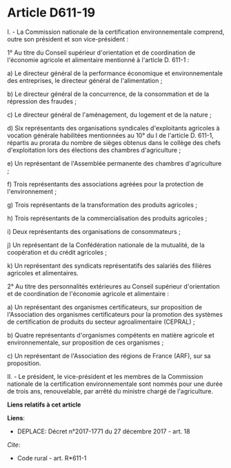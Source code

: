 # Article D611-19

I. - La Commission nationale de la certification environnementale comprend, outre son président et son vice-président :

1° Au titre du Conseil supérieur d'orientation et de coordination de l'économie agricole et alimentaire mentionné à l'article
D. 611-1 :

a) Le directeur général de la performance économique et environnementale des entreprises, le directeur général de
l'alimentation ;

b) Le directeur général de la concurrence, de la consommation et de la répression des fraudes ;

c) Le directeur général de l'aménagement, du logement et de la nature ;

d) Six représentants des organisations syndicales d'exploitants agricoles à vocation générale habilitées mentionnées au 10°
du I de l'article D. 611-1, répartis au prorata du nombre de sièges obtenus dans le collège des chefs d'exploitation lors des
élections des chambres d'agriculture ;

e) Un représentant de l'Assemblée permanente des chambres d'agriculture ;

f) Trois représentants des associations agréées pour la protection de l'environnement ;

g) Trois représentants de la transformation des produits agricoles ;

h) Trois représentants de la commercialisation des produits agricoles ;

i) Deux représentants des organisations de consommateurs ;

j) Un représentant de la Confédération nationale de la mutualité, de la coopération et du crédit agricoles ;

k) Un représentant des syndicats représentatifs des salariés des filières agricoles et alimentaires.

2° Au titre des personnalités extérieures au Conseil supérieur d'orientation et de coordination de l'économie agricole et
alimentaire :

a) Un représentant des organismes certificateurs, sur proposition de l'Association des organismes certificateurs pour la
promotion des systèmes de certification de produits du secteur agroalimentaire (CEPRAL) ;

b) Quatre représentants d'organismes compétents en matière agricole et environnementale, sur proposition de ces organismes ;

c) Un représentant de l'Association des régions de France (ARF), sur sa proposition.

II. - Le président, le vice-président et les membres de la Commission nationale de la certification environnementale sont
nommés pour une durée de trois ans, renouvelable, par arrêté du ministre chargé de l'agriculture.

**Liens relatifs à cet article**

**Liens**:

  - DEPLACE: Décret n°2017-1771 du 27 décembre 2017 - art. 18

_Cite_:

  - Code rural - art. R*611-1

